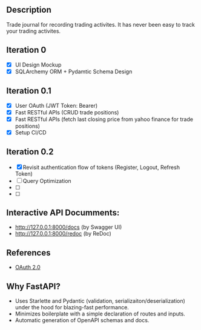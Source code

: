 ## Description 
Trade journal for recording trading activites. It has never been easy to track your trading activites. 

## Iteration 0
- [X] UI Design Mockup 
- [X] SQLArchemy ORM + Pydamtic Schema Design 

## Iteration 0.1
- [X] User OAuth (JWT Token: Bearer)
- [X] Fast RESTful APIs (CRUD trade positions) 
- [X] Fast RESTful APIs (fetch last closing price from yahoo finance for trade positions) 
- [X] Setup CI/CD 

## Iteration 0.2
- [X] Revisit authentication flow of tokens (Register, Logout, Refresh Token)
- [ ] Query Optimization 
- [ ] 
- [ ] 

## Interactive API Documments: 
- http://127.0.0.1:8000/docs (by Swagger UI)
- http://127.0.0.1:8000/redoc (by ReDoc)


## References 
- [OAuth 2.0](https://oauth.net/2/)

## Why FastAPI?
- Uses Starlette and Pydantic (validation, serializaiton/deserialization) under the hood for blazing-fast performance.
- Minimizes boilerplate with a simple declaration of routes and inputs.
- Automatic generation of OpenAPI schemas and docs.
